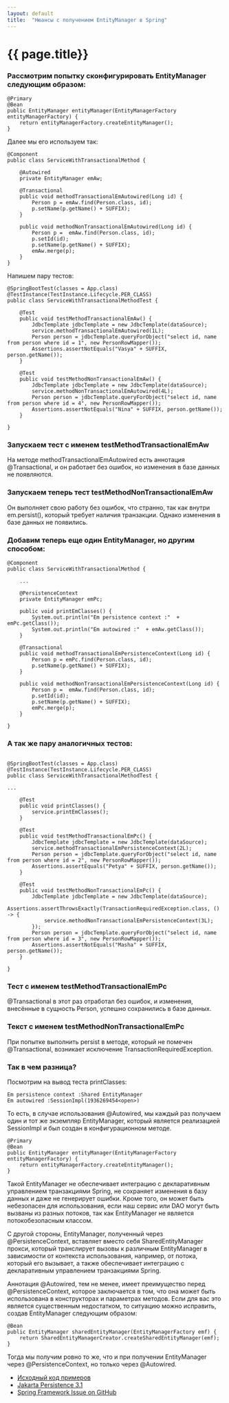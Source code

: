 ```yaml
---
layout: default
title:  "Нюансы с получением EntityManager в Spring"
---
```

# {{ page.title}}
### Рассмотрим попытку сконфигурировать EntityManager следующим образом:
```
@Primary
@Bean
public EntityManager entityManager(EntityManagerFactory entityManagerFactory) {
    return entityManagerFactory.createEntityManager();
}
```
Далее мы его используем так:
```
@Component
public class ServiceWithTransactionalMethod {
    
    @Autowired
    private EntityManager emAw;

    @Transactional
    public void methodTransactionalEmAutowired(Long id) {
        Person p = emAw.find(Person.class, id);
        p.setName(p.getName() + SUFFIX);
    }

    public void methodNonTransactionalEmAutowired(Long id) {
        Person p =  emAw.find(Person.class, id);
        p.setId(id);
        p.setName(p.getName() + SUFFIX);
        emAw.merge(p);
    }
}
```
Напишем пару тестов:
```
@SpringBootTest(classes = App.class)
@TestInstance(TestInstance.Lifecycle.PER_CLASS)
public class ServiceWithTransactionalMethodTest {

    @Test
    public void testMethodTransactionalEmAw() {
        JdbcTemplate jdbcTemplate = new JdbcTemplate(dataSource);
        service.methodTransactionalEmAutowired(1L);
        Person person = jdbcTemplate.queryForObject("select id, name from person where id = 1", new PersonRowMapper());
        Assertions.assertNotEquals("Vasya" + SUFFIX, person.getName());
    }

    @Test
    public void testMethodNonTransactionalEmAw() {
        JdbcTemplate jdbcTemplate = new JdbcTemplate(dataSource);
        service.methodNonTransactionalEmAutowired(4L);
        Person person = jdbcTemplate.queryForObject("select id, name from person where id = 4", new PersonRowMapper());
        Assertions.assertNotEquals("Nina" + SUFFIX, person.getName());
    }

}

``` 
### Запускаем тест с именем testMethodTransactionalEmAw

На методе methodTransactionalEmAutowired есть аннотация @Transactional, и он работает без ошибок, но изменения в базе данных не появляются.
### Запускаем теперь тест testMethodNonTransactionalEmAw

Он выполняет свою работу без ошибок, что странно, так как внутри em.persist(), который требует наличия транзакции. Однако изменения в базе данных не появились.

### Добавим теперь еще один EntityManager, но другим способом:

```
@Component
public class ServiceWithTransactionalMethod {

    ...

    @PersistenceContext
    private EntityManager emPc;

    public void printEmClasses() {
        System.out.println("Em persistence context :"  + emPc.getClass());
        System.out.println("Em autowired :"  + emAw.getClass());
    }

    @Transactional
    public void methodTransactionalEmPersistenceContext(Long id) {
        Person p = emPc.find(Person.class, id);
        p.setName(p.getName() + SUFFIX);
    }

    public void methodNonTransactionalEmPersistenceContext(Long id) {
        Person p =  emAw.find(Person.class, id);
        p.setId(id);
        p.setName(p.getName() + SUFFIX);
        emPc.merge(p);
    }

}
```
### А так же пару аналогичных тестов:
```

@SpringBootTest(classes = App.class)
@TestInstance(TestInstance.Lifecycle.PER_CLASS)
public class ServiceWithTransactionalMethodTest {

...

    @Test
    public void printClasses() {
        service.printEmClasses();
    }

    @Test
    public void testMethodTransactionalEmPc() {
        JdbcTemplate jdbcTemplate = new JdbcTemplate(dataSource);
        service.methodTransactionalEmPersistenceContext(2L);
        Person person = jdbcTemplate.queryForObject("select id, name from person where id = 2", new PersonRowMapper());
        Assertions.assertEquals("Petya" + SUFFIX, person.getName());
    }

    @Test
    public void testMethodNonTransactionalEmPc() {
        JdbcTemplate jdbcTemplate = new JdbcTemplate(dataSource);
        Assertions.assertThrowsExactly(TransactionRequiredException.class, () -> {
            service.methodNonTransactionalEmPersistenceContext(3L);
        });
        Person person = jdbcTemplate.queryForObject("select id, name from person where id = 3", new PersonRowMapper());
        Assertions.assertNotEquals("Masha" + SUFFIX, person.getName());
    }

}

```
### Тест с именем testMethodTransactionalEmPc 
@Transactional в этот раз отработал без ошибок, и изменения, внесённые в сущность Person, успешно сохранились в базе данных. 
### Текст с именем testMethodNonTransactionalEmPc 
При попытке выполнить persist в методе, который не помечен @Transactional, возникает исключение TransactionRequiredException.
### Так в чем разница?

Посмотрим на вывод теста printClasses:
```
Em persistence context :Shared EntityManager
Em autowired :SessionImpl(1936269454<open>)
```
То есть, в случае использования @Autowired, мы каждый раз получаем один и тот же экземпляр EntityManager, который является реализацией SessionImpl и был создан в конфигурационном методе. 

```
@Primary
@Bean
public EntityManager entityManager(EntityManagerFactory entityManagerFactory) {
    return entityManagerFactory.createEntityManager();
}
```
Такой EntityManager не обеспечивает интеграцию с декларативным управлением транзакциями Spring, не сохраняет изменения в базу данных и даже не генерирует ошибки. Кроме того, он может быть небезопасен для использования, если наш сервис или DAO могут быть вызваны из разных потоков, так как EntityManager не является потокобезопасным классом.

С другой стороны, EntityManager, полученный через @PersistenceContext, вставляет вместо себя SharedEntityManager прокси, который транслирует вызовы к различным EntityManager в зависимости от контекста использования, например, от потока, который его вызывает, а также обеспечивает интеграцию с декларативным управлением транзакциями Spring.

Аннотация @Autowired, тем не менее, имеет преимущество перед @PersistenceContext, которое заключается в том, что она может быть использована в конструкторах и параметрах методов. Если для вас это является существенным недостатком, то ситуацию можно исправить, создав EntityManager следующим образом:
```
@Bean
public EntityManager sharedEntityManager(EntityManagerFactory emf) {
    return SharedEntityManagerCreator.createSharedEntityManager(emf);
}
```
Тогда мы получим ровно то же, что и при получении EntityManager через @PersistenceContext, но только через @Autowired.



- <a target="blank" href="https://github.com/asgeneralov/cases/tree/main/data/jpa/em/em-injection" >Исходный код примеров</a>
- <a target="blank" href="https://jakarta.ee/specifications/persistence/3.1/" >Jakarta Persistence 3.1</a>
- <a target="blank" href="https://github.com/spring-projects/spring-framework/issues/15076" >Spring Framework Issue on GitHub</a>


